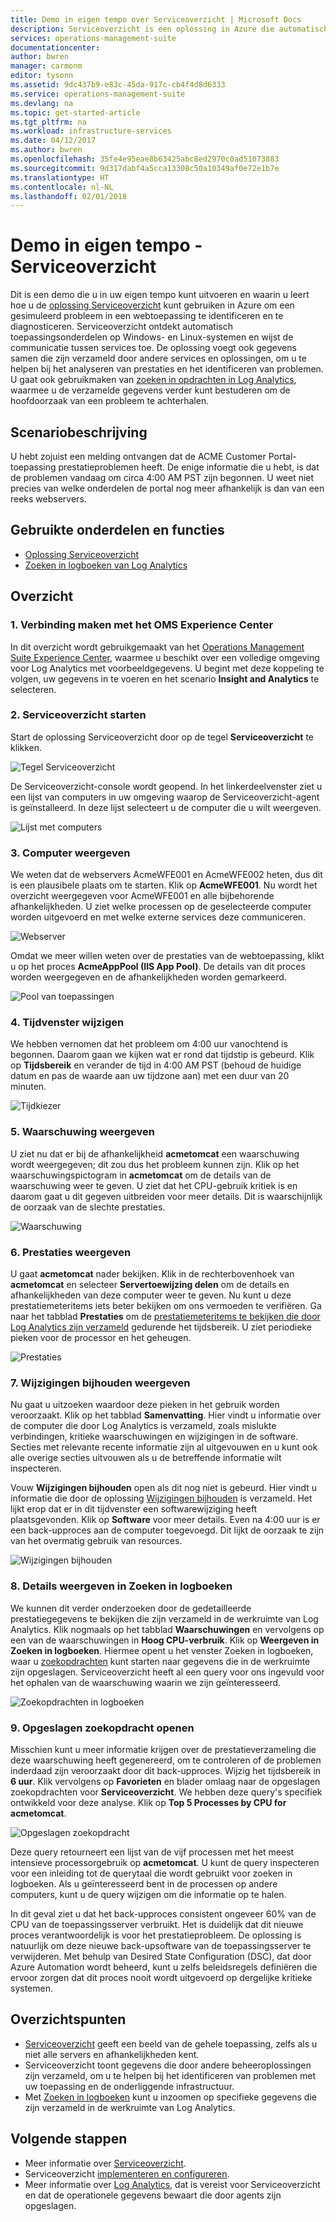 ```yaml
---
title: Demo in eigen tempo over Serviceoverzicht | Microsoft Docs
description: Serviceoverzicht is een oplossing in Azure die automatisch toepassingsonderdelen op Windows- en Linux-systemen detecteert en de communicatie tussen services toewijst.  Dit is een demo in eigen tempo over hoe u Serviceoverzicht kunt gebruiken om een gesimuleerd probleem in een webtoepassing te identificeren en te diagnosticeren.
services: operations-management-suite
documentationcenter: 
author: bwren
manager: carmonm
editor: tysonn
ms.assetid: 9dc437b9-e83c-45da-917c-cb4f4d8d6333
ms.service: operations-management-suite
ms.devlang: na
ms.topic: get-started-article
ms.tgt_pltfrm: na
ms.workload: infrastructure-services
ms.date: 04/12/2017
ms.author: bwren
ms.openlocfilehash: 35fe4e95eae8b63425abc8ed2970c0ad51073883
ms.sourcegitcommit: 9d317dabf4a5cca13308c50a10349af0e72e1b7e
ms.translationtype: HT
ms.contentlocale: nl-NL
ms.lasthandoff: 02/01/2018
---
```

# <a name="self-paced-demo---service-map"></a>Demo in eigen tempo - Serviceoverzicht
Dit is een demo die u in uw eigen tempo kunt uitvoeren en waarin u leert hoe u de [oplossing Serviceoverzicht](operations-management-suite-service-map.md) kunt gebruiken in Azure om een gesimuleerd probleem in een webtoepassing te identificeren en te diagnosticeren.  Serviceoverzicht ontdekt automatisch toepassingsonderdelen op Windows- en Linux-systemen en wijst de communicatie tussen services toe.  De oplossing voegt ook gegevens samen die zijn verzameld door andere services en oplossingen, om u te helpen bij het analyseren van prestaties en het identificeren van problemen.  U gaat ook gebruikmaken van [zoeken in opdrachten in Log Analytics](../log-analytics/log-analytics-log-searches.md), waarmee u de verzamelde gegevens verder kunt bestuderen om de hoofdoorzaak van een probleem te achterhalen.


## <a name="scenario-description"></a>Scenariobeschrijving
U hebt zojuist een melding ontvangen dat de ACME Customer Portal-toepassing prestatieproblemen heeft.  De enige informatie die u hebt, is dat de problemen vandaag om circa 4:00 AM PST zijn begonnen.  U weet niet precies van welke onderdelen de portal nog meer afhankelijk is dan van een reeks webservers.  

## <a name="components-and-features-used"></a>Gebruikte onderdelen en functies
- [Oplossing Serviceoverzicht](operations-management-suite-service-map.md)
- [Zoeken in logboeken van Log Analytics](../log-analytics/log-analytics-log-searches.md)


## <a name="walk-through"></a>Overzicht

### <a name="1-connect-to-the-oms-experience-center"></a>1. Verbinding maken met het OMS Experience Center
In dit overzicht wordt gebruikgemaakt van het [Operations Management Suite Experience Center](https://experience.mms.microsoft.com/), waarmee u beschikt over een volledige omgeving voor Log Analytics met voorbeeldgegevens. U begint met deze koppeling te volgen, uw gegevens in te voeren en het scenario **Insight and Analytics** te selecteren.


### <a name="2-start-service-map"></a>2. Serviceoverzicht starten
Start de oplossing Serviceoverzicht door op de tegel **Serviceoverzicht** te klikken.

![Tegel Serviceoverzicht](media/operations-management-suite-walkthrough-servicemap/tile.png)

De Serviceoverzicht-console wordt geopend.  In het linkerdeelvenster ziet u een lijst van computers in uw omgeving waarop de Serviceoverzicht-agent is geïnstalleerd.  In deze lijst selecteert u de computer die u wilt weergeven.

![Lijst met computers](media/operations-management-suite-walkthrough-servicemap/computer-list.png)


### <a name="3-view-computer"></a>3. Computer weergeven
We weten dat de webservers AcmeWFE001 en AcmeWFE002 heten, dus dit is een plausibele plaats om te starten.  Klik op **AcmeWFE001**.  Nu wordt het overzicht weergegeven voor AcmeWFE001 en alle bijbehorende afhankelijkheden.  U ziet welke processen op de geselecteerde computer worden uitgevoerd en met welke externe services deze communiceren.

![Webserver](media/operations-management-suite-walkthrough-servicemap/web-server.png)

Omdat we meer willen weten over de prestaties van de webtoepassing, klikt u op het proces **AcmeAppPool (IIS App Pool)**.  De details van dit proces worden weergegeven en de afhankelijkheden worden gemarkeerd.  

![Pool van toepassingen](media/operations-management-suite-walkthrough-servicemap/app-pool.png)


### <a name="4-change-time-window"></a>4. Tijdvenster wijzigen

We hebben vernomen dat het probleem om 4:00 uur vanochtend is begonnen. Daarom gaan we kijken wat er rond dat tijdstip is gebeurd. Klik op **Tijdsbereik** en verander de tijd in 4:00 AM PST (behoud de huidige datum en pas de waarde aan uw tijdzone aan) met een duur van 20 minuten.

![Tijdkiezer](./media/operations-management-suite-walkthrough-servicemap/time-picker.png)


### <a name="5-view-alert"></a>5. Waarschuwing weergeven

U ziet nu dat er bij de afhankelijkheid **acmetomcat** een waarschuwing wordt weergegeven; dit zou dus het probleem kunnen zijn.  Klik op het waarschuwingspictogram in **acmetomcat** om de details van de waarschuwing weer te geven.  U ziet dat het CPU-gebruik kritiek is en daarom gaat u dit gegeven uitbreiden voor meer details.  Dit is waarschijnlijk de oorzaak van de slechte prestaties. 

![Waarschuwing](./media/operations-management-suite-walkthrough-servicemap/alert.png)


### <a name="6-view-performance"></a>6. Prestaties weergeven

U gaat **acmetomcat** nader bekijken.  Klik in de rechterbovenhoek van **acmetomcat** en selecteer **Servertoewijzing delen** om de details en afhankelijkheden van deze computer weer te geven. Nu kunt u deze prestatiemeteritems iets beter bekijken om ons vermoeden te verifiëren.  Ga naar het tabblad **Prestaties** om de [prestatiemeteritems te bekijken die door Log Analytics zijn verzameld](../log-analytics/log-analytics-data-sources-performance-counters.md) gedurende het tijdsbereik.  U ziet periodieke pieken voor de processor en het geheugen.

![Prestaties](./media/operations-management-suite-walkthrough-servicemap/performance.png)


### <a name="7-view-change-tracking"></a>7. Wijzigingen bijhouden weergeven
Nu gaat u uitzoeken waardoor deze pieken in het gebruik worden veroorzaakt.  Klik op het tabblad **Samenvatting**.  Hier vindt u informatie over de computer die door Log Analytics is verzameld, zoals mislukte verbindingen, kritieke waarschuwingen en wijzigingen in de software.  Secties met relevante recente informatie zijn al uitgevouwen en u kunt ook alle overige secties uitvouwen als u de betreffende informatie wilt inspecteren.


Vouw **Wijzigingen bijhouden** open als dit nog niet is gebeurd.  Hier vindt u informatie die door de oplossing [Wijzigingen bijhouden](../log-analytics/log-analytics-change-tracking.md) is verzameld.  Het lijkt erop dat er in dit tijdvenster een softwarewijziging heeft plaatsgevonden.  Klik op **Software** voor meer details.  Even na 4:00 uur is er een back-upproces aan de computer toegevoegd. Dit lijkt de oorzaak te zijn van het overmatig gebruik van resources.

![Wijzigingen bijhouden](./media/operations-management-suite-walkthrough-servicemap/change-tracking.png)



### <a name="8-view-details-in-log-search"></a>8. Details weergeven in Zoeken in logboeken
We kunnen dit verder onderzoeken door de gedetailleerde prestatiegegevens te bekijken die zijn verzameld in de werkruimte van Log Analytics.  Klik nogmaals op het tabblad **Waarschuwingen** en vervolgens op een van de waarschuwingen in **Hoog CPU-verbruik**.  Klik op **Weergeven in Zoeken in logboeken**.  Hiermee opent u het venster Zoeken in logboeken, waar u [zoekopdrachten](../log-analytics/log-analytics-log-searches.md) kunt starten naar gegevens die in de werkruimte zijn opgeslagen.  Serviceoverzicht heeft al een query voor ons ingevuld voor het ophalen van de waarschuwing waarin we zijn geïnteresseerd.  

![Zoekopdrachten in logboeken](./media/operations-management-suite-walkthrough-servicemap/log-search.png)


### <a name="9-open-saved-search"></a>9. Opgeslagen zoekopdracht openen
Misschien kunt u meer informatie krijgen over de prestatieverzameling die deze waarschuwing heeft gegenereerd, om te controleren of de problemen inderdaad zijn veroorzaakt door dit back-upproces.  Wijzig het tijdsbereik in **6 uur**.  Klik vervolgens op **Favorieten** en blader omlaag naar de opgeslagen zoekopdrachten voor **Serviceoverzicht**.  We hebben deze query's specifiek ontwikkeld voor deze analyse.  Klik op **Top 5 Processes by CPU for acmetomcat**.

![Opgeslagen zoekopdracht](./media/operations-management-suite-walkthrough-servicemap/saved-search.png)


Deze query retourneert een lijst van de vijf processen met het meest intensieve processorgebruik op **acmetomcat**.  U kunt de query inspecteren voor een inleiding tot de querytaal die wordt gebruikt voor zoeken in logboeken.  Als u geïnteresseerd bent in de processen op andere computers, kunt u de query wijzigen om die informatie op te halen.

In dit geval ziet u dat het back-upproces consistent ongeveer 60% van de CPU van de toepassingsserver verbruikt.  Het is duidelijk dat dit nieuwe proces verantwoordelijk is voor het prestatieprobleem.  De oplossing is natuurlijk om deze nieuwe back-upsoftware van de toepassingsserver te verwijderen.  Met behulp van Desired State Configuration (DSC), dat door Azure Automation wordt beheerd, kunt u zelfs beleidsregels definiëren die ervoor zorgen dat dit proces nooit wordt uitgevoerd op dergelijke kritieke systemen.


## <a name="summary-points"></a>Overzichtspunten
- [Serviceoverzicht](operations-management-suite-service-map.md) geeft een beeld van de gehele toepassing, zelfs als u niet alle servers en afhankelijkheden kent.
- Serviceoverzicht toont gegevens die door andere beheeroplossingen zijn verzameld, om u te helpen bij het identificeren van problemen met uw toepassing en de onderliggende infrastructuur.
- Met [Zoeken in logboeken](../log-analytics/log-analytics-log-searches.md) kunt u inzoomen op specifieke gegevens die zijn verzameld in de werkruimte van Log Analytics.    

## <a name="next-steps"></a>Volgende stappen
- Meer informatie over [Serviceoverzicht](operations-management-suite-service-map.md).
- Serviceoverzicht [implementeren en configureren](operations-management-suite-service-map-configure.md).
- Meer informatie over [Log Analytics](../log-analytics/log-analytics-overview.md), dat is vereist voor Serviceoverzicht en dat de operationele gegevens bewaart die door agents zijn opgeslagen.